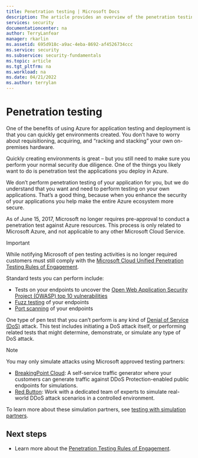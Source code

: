 ```yaml
---
title: Penetration testing | Microsoft Docs
description: The article provides an overview of the penetration testing process and how to perform a pen test against your app running in Azure infrastructure.
services: security
documentationcenter: na
author: TerryLanfear
manager: rkarlin
ms.assetid: 695d918c-a9ac-4eba-8692-af4526734ccc
ms.service: security
ms.subservice: security-fundamentals
ms.topic: article
ms.tgt_pltfrm: na
ms.workload: na
ms.date: 04/21/2022
ms.author: terrylan
---
```


# Penetration testing

One of the benefits of using Azure for application testing and deployment is that you can quickly get environments created. You don’t have to worry about requisitioning, acquiring, and “racking and stacking” your own on-premises hardware.

Quickly creating environments is great – but you still need to make sure you perform your normal security due diligence. One of the things you likely want to do is penetration test the applications you deploy in Azure.

We don’t perform penetration testing of your application for you, but we do understand that you want and need to perform testing on your own applications. That’s a good thing, because when you enhance the security of your applications you help make the entire Azure ecosystem more secure.

As of June 15, 2017, Microsoft no longer requires pre-approval to conduct a penetration test against Azure resources. This process is only related to Microsoft Azure, and not applicable to any other Microsoft Cloud Service.


> [!IMPORTANT]
> While notifying Microsoft of pen testing activities is no longer required customers must still comply with the [Microsoft Cloud Unified Penetration Testing Rules of Engagement](https://www.microsoft.com/msrc/pentest-rules-of-engagement).

Standard tests you can perform include:

* Tests on your endpoints to uncover the [Open Web Application Security Project (OWASP) top 10 vulnerabilities](https://owasp.org/www-project-top-ten/)
* [Fuzz testing](https://cloudblogs.microsoft.com/microsoftsecure/2007/09/20/fuzz-testing-at-microsoft-and-the-triage-process/) of your endpoints
* [Port scanning](https://en.wikipedia.org/wiki/Port_scanner) of your endpoints

One type of pen test that you can’t perform is any kind of [Denial of Service (DoS)](https://en.wikipedia.org/wiki/Denial-of-service_attack) attack. This test includes initiating a DoS attack itself, or performing related tests that might determine, demonstrate, or simulate any type of DoS attack.

> [!Note]
> You may only simulate attacks using Microsoft approved testing partners:
> - [BreakingPoint Cloud](https://www.ixiacom.com/products/breakingpoint-cloud): A self-service traffic generator where your customers can generate traffic against DDoS Protection-enabled public endpoints for simulations.
> - [Red Button](https://www.red-button.net/): Work with a dedicated team of experts to simulate real-world DDoS attack scenarios in a controlled environment.
> 
> To learn more about these simulation partners, see [testing with simulation partners](../../ddos-protection/test-through-simulations.md).


## Next steps

* Learn more about the [Penetration Testing Rules of Engagement](https://www.microsoft.com/msrc/pentest-rules-of-engagement?rtc=2).
